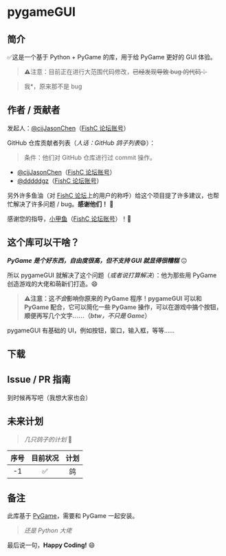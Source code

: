 # pygameGUI

## 简介

✅这是一个基于 Python + PyGame 的库，用于给 PyGame 更好的 GUI 体验。

> ⚠注意：目前正在进行大范围代码修改，~~已经发现导致 bug 的代码：~~

> 我*，原来那不是 bug

## 作者 / 贡献者
发起人：[@cjjJasonChen](https://github.com/cjjJasonchen)（[FishC 论坛账号](https://fishc.com.cn/space-uid-507904.html)）

GitHub 仓库贡献者列表（*人话：GitHub 鸽子列表*😄）：

> 条件：他们对 GitHub 仓库进行过 commit 操作。

- [@cjjJasonChen](https://github.com/cjjJasonchen)（[FishC 论坛账号](https://fishc.com.cn/space-uid-507904.html)）
- [@dddddgz](https://github.com/dddddgz)（[FishC 论坛账号](https://fishc.com.cn/space-uid-1410382.html)）

另外许多鱼油（对 [FishC 论坛](https://fishc.com.cn)上的用户的称呼）给这个项目提了许多建议，也帮忙解决了许多问题 / bug。**感谢他们！** 🫡

感谢您的指导，[小甲鱼](https://github.com/fishc-service)（[FishC 论坛账号](https://fishc.com.cn/space-uid-9.html)）！🫡

## 这个库可以干啥？

***PyGame 是个好东西，自由度很高，但不支持 GUI 就显得很糟糕*** 😐

所以 pygameGUI 就解决了这个问题（*或者说打算解决*）：他为那些用 PyGame 创造游戏的大佬和萌新们打造。😄

> ⚠️**注意：这*不会*影响你原来的 PyGame 程序！pygameGUI 可以和 PyGame 配合，它可以简化一些 PyGame 操作，可以在游戏中搞个按钮，顺便再写几个文字……（*btw，不只是 Game*）**

pygameGUI 有基础的 UI，例如按钮，窗口，输入框，等等……

## 下载

<!--这里把目光转向 cjjJasonchen，让他写完-->

## Issue / PR 指南

到时候再写吧（我想大家也会）

## 未来计划

> *几只鸽子的计划* 🤨

|序号|目前状况|计划|
|:--:|:------:|:--:|
|-1|✅|鸽|

## 备注

此库基于 [PyGame](https://github.com/pygame/pygame)，需要和 PyGame 一起安装。

> *还是 Python 大佬*

最后说一句，**Happy Coding!** 😄
